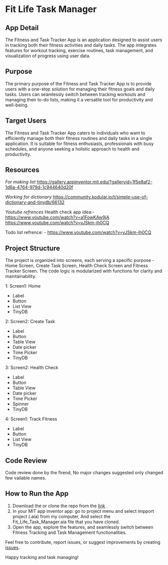# Fit Life Task Manager


## App Detail
The Fitness and Task Tracker App is an application designed to assist users in tracking both their fitness activities and daily tasks. The app integrates features for workout tracking, exercise routines, task management, and visualization of progress using user data.


## Purpose
The primary purpose of the Fitness and Task Tracker App is to provide users with a one-stop solution for managing their fitness goals and daily tasks. Users can seamlessly switch between tracking workouts and managing their to-do lists, making it a versatile tool for productivity and well-being.


## Target Users
The Fitness and Task Tracker App caters to individuals who want to efficiently manage both their fitness routines and daily tasks in a single application. It is suitable for fitness enthusiasts, professionals with busy schedules, and anyone seeking a holistic approach to health and productivity.

## Resources

*For making list*
https://gallery.appinventor.mit.edu/?galleryid=1f5e8af2-1d6a-4764-979d-1c944640d20f

*Working for dictionary*
https://community.kodular.io/t/simple-use-of-dictionary-and-tinydb/66132


*Youtube refrences*
Health check app idea:- https://www.youtube.com/watch?v=a1FowKAw9jA
https://www.youtube.com/watch?v=vJSkm-ih0CQ

Todo list refrence: - https://www.youtube.com/watch?v=vJSkm-ih0CQ



## Project Structure

The project is organized into screens, each serving a specific purpose - Home Screen, Create Task Screen, Health Check Screen and Fitness Tracker Screen. The code logic is modularized with functions for clarity and maintainability.

1: Screen1: Home
* Label
* Button
* List View
* TinyDB


2: Screen2: Create Task
* Label
* Button
* Table View
* Date picker
* Time Picker
* TinyDB


3: Screen2: Health Check
* Label
* Button
* Table View
* Date picker
* Time Picker
* Spinner
* TinyDB

4: Screen1: Track Fitness
* Label
* Button
* List View
* TinyDB

## Code Review
Code review done by the firend, No major changes suggested only changed few vailable names. 

## How to Run the App
1. Download the or clone the repo from the [link](https://github.com/nic-dgl104-winter-2024/sumit-fit-life-task-manager) .
2. In your MIT app inventor app: go to project menu and select impport project (.aia) from my computer, And select the Fit_Life_Task_Manager.aia file that you have cloned.
3. Open the app, explore the features, and seamlessly switch between Fitness Tracking and Task Management functionalities.

Feel free to contribute, report issues, or suggest improvements by creating [issues](https://github.com/nic-dgl104-winter-2024/sumit-fit-life-task-manager/issues).

Happy tracking and task managing!


